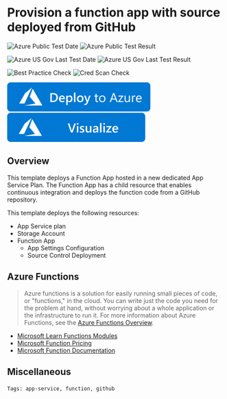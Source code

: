 # Provision a function app with source deployed from GitHub

![Azure Public Test Date](https://azurequickstartsservice.blob.core.windows.net/badges/201-function-app-dedicated-github-deploy/PublicLastTestDate.svg)
![Azure Public Test Result](https://azurequickstartsservice.blob.core.windows.net/badges/201-function-app-dedicated-github-deploy/PublicDeployment.svg)

![Azure US Gov Last Test Date](https://azurequickstartsservice.blob.core.windows.net/badges/201-function-app-dedicated-github-deploy/FairfaxLastTestDate.svg)
![Azure US Gov Last Test Result](https://azurequickstartsservice.blob.core.windows.net/badges/201-function-app-dedicated-github-deploy/FairfaxDeployment.svg)

![Best Practice Check](https://azurequickstartsservice.blob.core.windows.net/badges/201-function-app-dedicated-github-deploy/BestPracticeResult.svg)
![Cred Scan Check](https://azurequickstartsservice.blob.core.windows.net/badges/201-function-app-dedicated-github-deploy/CredScanResult.svg)

[![Deploy to Azure](https://raw.githubusercontent.com/Azure/azure-quickstart-templates/master/1-CONTRIBUTION-GUIDE/images/deploytoazure.svg?sanitize=true)](https://portal.azure.com/#create/Microsoft.Template/uri/https%3a%2f%2fraw.githubusercontent.com%2fAzure%2fazure-quickstart-templates%2fmaster%2f201-function-app-dedicated-github-deploy%2fazuredeploy.json)
[![Visualize](https://raw.githubusercontent.com/Azure/azure-quickstart-templates/master/1-CONTRIBUTION-GUIDE/images/visualizebutton.svg?sanitize=true)](http://armviz.io/#/?load=https%3A%2F%2Fraw.githubusercontent.com%2FAzure%2Fazure-quickstart-templates%2Fmaster%2F201-function-app-dedicated-github-deploy%2Fazuredeploy.json)

## Overview

This template deploys a Function App hosted in a new dedicated App Service Plan. The Function App has a child resource that enables continuous integration and deploys the function code from a GitHub repository.

This template deploys the following resources:

- App Service plan
- Storage Account
- Function App
    - App Settings Configuration
    - Source Control Deployment

## Azure Functions

> Azure functions is a solution for easily running small pieces of code, or "functions," in the cloud. You can write just the code you need for the problem at hand, without worrying about a whole application or the infrastructure to run it. For more information about Azure Functions, see the [Azure Functions Overview](https://azure.microsoft.com/en-us/documentation/articles/functions-overview/).

- [Microsoft Learn Functions Modules](https://docs.microsoft.com/learn/browse/?products=azure-functions)
- [Microsoft Function Pricing](https://azure.microsoft.com/pricing/details/functions/)
- [Microsoft Function Documentation](https://docs.microsoft.com/en-us/azure/azure-functions/)

## Miscellaneous

``Tags: app-service, function, github``


